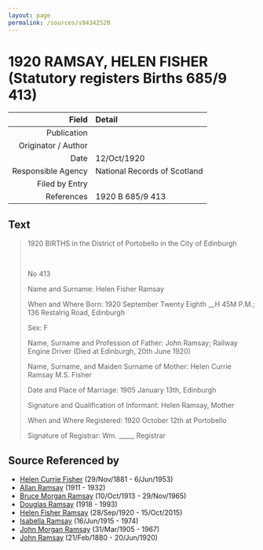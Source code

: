 ```yaml
---
layout: page
permalink: /sources/s94342520
---
```


# 1920 RAMSAY, HELEN FISHER (Statutory registers Births 685/9 413)

Field | Detail
---:|:---
Publication | 
Originator / Author | 
Date | 12/Oct/1920
Responsible Agency | National Records of Scotland
Filed by Entry | 
References | 1920 B 685/9 413

## Text

> 1920 BIRTHS in the District of Portobello in the City of Edinburgh
>
> <br/>
>
> No 413
>
> Name and Surname: Helen Fisher Ramsay
>
> When and Where Born: 1920 September Twenty Eighth __H 45M P.M.; 136 Restalrig Road, Edinburgh
>
> Sex: F
>
> Name, Surname and Profession of Father: John Ramsay; Railway Engine Driver (Died at Edinburgh, 20th June 1920)
>
> Name, Surname, and Maiden Surname of Mother: Helen Currie Ramsay M.S. Fisher
>
> Date and Place of Marriage: 1905 January 13th, Edinburgh
>
> Signature and Qualification of Informant: Helen Ramsay, Mother
>
> When and Where Registered: 1920 October 12th at Portobello
>
> Signature of Registrar: Wm. _____ Registrar
>

## Source Referenced by

* [Helen Currie Fisher](../people/@18426904@-helen-currie-fisher-b1881-11-29-d1953-6-6.md) (29/Nov/1881 - 6/Jun/1953)
* [Allan Ramsay](../people/@62219744@-allan-ramsay-b1911-d1932.md) (1911 - 1932)
* [Bruce Morgan Ramsay](../people/@49046148@-bruce-morgan-ramsay-b1913-10-10-d1965-11-29.md) (10/Oct/1913 - 29/Nov/1965)
* [Douglas Ramsay](../people/@12977578@-douglas-ramsay-b1918-d1993.md) (1918 - 1993)
* [Helen Fisher Ramsay](../people/@34267190@-helen-fisher-ramsay-b1920-9-28-d2015-10-15.md) (28/Sep/1920 - 15/Oct/2015)
* [Isabella Ramsay](../people/@80504300@-isabella-ramsay-b1915-6-16-d1974.md) (16/Jun/1915 - 1974)
* [John Morgan Ramsay](../people/@55070438@-john-morgan-ramsay-b1905-3-31-d1967.md) (31/Mar/1905 - 1967)
* [John Ramsay](../people/@64225415@-john-ramsay-b1880-2-21-d1920-6-20.md) (21/Feb/1880 - 20/Jun/1920)
